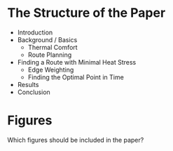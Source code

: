 # The Structure of the Paper

* Introduction
* Background / Basics
  * Thermal Comfort
  * Route Planning
* Finding a Route with Minimal Heat Stress
  * Edge Weighting
  * Finding the Optimal Point in Time
* Results
* Conclusion

# Figures

Which figures should be included in the paper?
